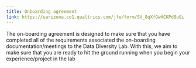 ```yaml
---
title: Onboarding agreement
link: https://uarizona.co1.qualtrics.com/jfe/form/SV_8qXfGwHCKPd8uGi
---
```

The on-boarding agreement is designed to make sure that you have completed all of the requirements associated the on-boarding documentation/meetings to the Data Diversity Lab. With this, we aim to make sure that you are ready to hit the ground running when you begin your experience/project in the lab
